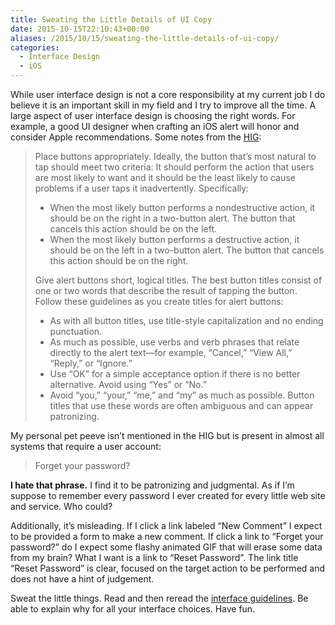 ```yaml
---
title: Sweating the Little Details of UI Copy
date: 2015-10-15T22:10:43+00:00
aliases: /2015/10/15/sweating-the-little-details-of-ui-copy/
categories:
  - Interface Design
  - iOS
---
```


While user interface design is not a core responsibility at my current job I do believe it is an important skill in my field and I try to improve all the time. A large aspect of user interface design is choosing the right words. For example, a good UI designer when crafting an iOS alert will honor and consider Apple recommendations. Some notes from the [HIG][1]:

> Place buttons appropriately. Ideally, the button that&#8217;s most natural to tap should meet two criteria: It should perform the action that users are most likely to want and it should be the least likely to cause problems if a user taps it inadvertently. Specifically:
>
> - When the most likely button performs a nondestructive action, it should be on the right in a two-button alert. The button that cancels this action should be on the left.
> - When the most likely button performs a destructive action, it should be on the left in a two-button alert. The button that cancels this action should be on the right.
>
> Give alert buttons short, logical titles. The best button titles consist of one or two words that describe the result of tapping the button. Follow these guidelines as you create titles for alert buttons:
>
> - As with all button titles, use title-style capitalization and no ending punctuation.
> - As much as possible, use verbs and verb phrases that relate directly to the alert text—for example, “Cancel,” “View All,” “Reply,” or “Ignore.”
> - Use “OK” for a simple acceptance option if there is no better alternative. Avoid using “Yes” or “No.”
> - Avoid “you,” “your,” “me,” and “my” as much as possible. Button titles that use these words are often ambiguous and can appear patronizing.

My personal pet peeve isn&#8217;t mentioned in the HIG but is present in almost all systems that require a user account:

> Forget your password?

**I hate that phrase.** I find it to be patronizing and judgmental. As if I&#8217;m suppose to remember every password I ever created for every little web site and service. Who could?

Additionally, it&#8217;s misleading. If I click a link labeled &#8220;New Comment&#8221; I expect to be provided a form to make a new comment. If click a link to &#8220;Forget your password?&#8221; do I expect some flashy animated GIF that will erase some data from my brain? What I want is a link to &#8220;Reset Password&#8221;. The link title &#8220;Reset Password&#8221; is clear, focused on the target action to be performed and does not have a hint of judgement.

Sweat the little things. Read and then reread the [interface guidelines][1]. Be able to explain why for all your interface choices. Have fun.

[1]: https://developer.apple.com/library/ios/documentation/UserExperience/Conceptual/MobileHIG/index.html
